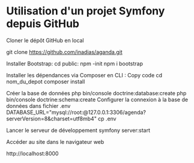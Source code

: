 <h1>Utilisation d'un projet Symfony depuis GitHub</h1>
Cloner le dépôt GitHub en local

git clone https://github.com/inadias/aganda.git

Installer Bootstrap:
  cd public:
  npm -init 
  npm i bootstrap

Installer les dépendances via Composer
en CLI :
  Copy code
  cd nom_du_depot
  composer install
  
Créer la base de données
  php bin/console doctrine:database:create
  php bin/console doctrine:schema:create
Configurer la connexion à la base de données dans fichier .env 
 DATABASE_URL="mysql://root:@127.0.0.1:3306/agenda?serverVersion=8&charset=utf8mb4"
  cp .env 
  

Lancer le serveur de développement
  symfony server:start

Accéder au site dans le navigateur web

  http://localhost:8000
